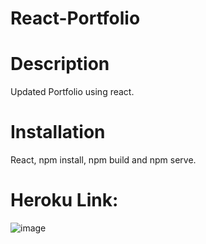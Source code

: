 # React-Portfolio

# Description
Updated Portfolio using react.

# Installation 
React, npm install, npm build and npm serve.

# Heroku Link:

![image](https://user-images.githubusercontent.com/63617922/89223713-47413f80-d5a5-11ea-93af-4bc8b1f66266.png)
